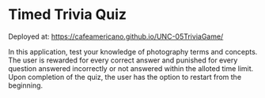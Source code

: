 # Timed Trivia Quiz

Deployed at: https://cafeamericano.github.io/UNC-05TriviaGame/

In this application, test your knowledge of photography terms and concepts. The user is rewarded for every correct answer and punished for every question answered incorrectly or not answered within the alloted time limit. Upon completion of the quiz, the user has the option to restart from the beginning.

